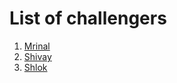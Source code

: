 # List of challengers
1. [Mrinal](https://github.com/mrinal1224)
2. [Shivay](https://github.com/shivaylamba)
3. [Shlok](https://github.com/shloksuman)